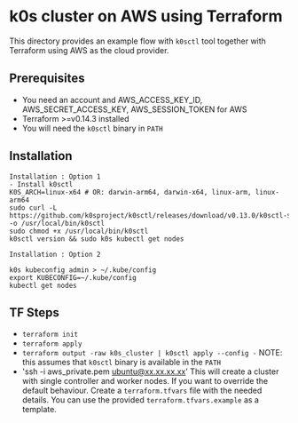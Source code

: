 # k0s cluster on AWS using Terraform

This directory provides an example flow with `k0sctl` tool together with Terraform using AWS as the cloud provider.

## Prerequisites
- You need an account and AWS_ACCESS_KEY_ID, AWS_SECRET_ACCESS_KEY, AWS_SESSION_TOKEN for AWS
- Terraform >=v0.14.3 installed
- You will need the `k0sctl` binary in `PATH` 

## Installation

    Installation : Option 1
    - Install k0sctl
    K0S_ARCH=linux-x64 # OR: darwin-arm64, darwin-x64, linux-arm, linux-arm64
    sudo curl -L https://github.com/k0sproject/k0sctl/releases/download/v0.13.0/k0sctl-$K0S_ARCH -o /usr/local/bin/k0sctl
    sudo chmod +x /usr/local/bin/k0sctl
    k0sctl version && sudo k0s kubectl get nodes
    
    Installation : Option 2
    
    k0s kubeconfig admin > ~/.kube/config
    export KUBECONFIG=~/.kube/config
    kubectl get nodes


## TF Steps
- `terraform init`
- `terraform apply`
- `terraform output -raw k0s_cluster | k0sctl apply --config -` NOTE: this assumes that `k0sctl` binary is available in the `PATH`
- 'ssh -i aws_private.pem ubuntu@xx.xx.xx.xx'
This will create a cluster with single controller and worker nodes. 
If you want to override the default behaviour. Create a `terraform.tfvars` file with the needed details. You can use the provided `terraform.tfvars.example` as a template.

